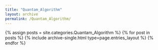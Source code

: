 ```yaml
---
title: "Quantam_Algorithm"
layout: archive
permalink: /Quantam_Algorithm/
---
```



{% assign posts = site.categories.Quantam_Algorithm %}
{% for post in posts %} 
  {% include archive-single.html type=page.entries_layout %}
{% endfor %}
